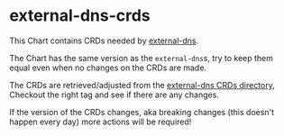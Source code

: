 # external-dns-crds

This Chart contains CRDs needed by [external-dns](https://github.com/kubernetes-sigs/external-dns).

The Chart has the same version as the `external-dns`s, try to keep them equal even when no changes on the CRDs are made.

The CRDs are retrieved/adjusted from the [external-dns CRDs directory](https://github.com/kubernetes-sigs/external-dns/tree/master/charts/external-dns/crds), Checkout the right tag and see if there are any changes.

If the version of the CRDs changes, aka breaking changes (this doesn't happen every day) more actions will be required!
